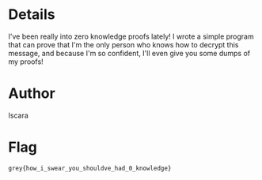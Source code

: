 # Details

I've been really into zero knowledge proofs lately! I wrote a simple program that can prove that I'm the only person who knows how to decrypt this message, and because I'm so confident, I'll even give you some dumps of my proofs!

# Author

Iscara

# Flag

`grey{how_i_swear_you_shouldve_had_0_knowledge}`
